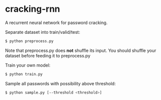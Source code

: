 # cracking-rnn
A recurrent neural network for password cracking.



Separate dataset into train/valid/test: 

```sh
$ python preprocess.py
```

Note that preprocess.py does **not** shuffle its input. You should shuffle your dataset before feeding it to preprocess.py



Train your own model: 

```sh
$ python train.py
```



Sample all passwords with possibility above threshold: 

```sh
$ python sample.py [--threshold <threshold>]
```

